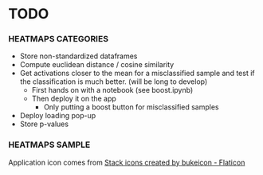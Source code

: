 # **TODO**

### HEATMAPS CATEGORIES

* Store non-standardized dataframes
* Compute euclidean distance / cosine similarity
* Get activations closer to the mean for a misclassified sample and test if the classification is much better. (will be long to develop)
  * First hands on with a notebook (see boost.ipynb)
  * Then deploy it on the app
    * Only putting a boost button for misclassified samples
* Deploy loading pop-up
* Store p-values

### HEATMAPS SAMPLE

Application icon comes from <a href="https://www.flaticon.com/free-icons/stack" title="stack icons">Stack icons created by bukeicon - Flaticon</a>